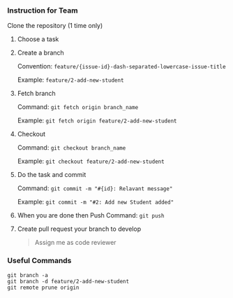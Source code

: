 ### Instruction for Team
Clone the repository (1 time only)

1. Choose a task

2. Create a branch

    Convention: `feature/{issue-id}-dash-separated-lowercase-issue-title`

    Example: `feature/2-add-new-student`

3. Fetch branch

    Command: `git fetch origin branch_name`

    Example: `git fetch origin feature/2-add-new-student`

4. Checkout

    Command: `git checkout branch_name`

    Example: `git checkout feature/2-add-new-student`

5. Do the task and commit

    Command: `git commit -m "#{id}: Relavant message"`

    Example: `git commit -m "#2: Add new Student added"`

6. When you are done then Push
    Command: `git push`

7. Create pull request your branch to develop
    > Assign me as code reviewer

### Useful Commands
```
git branch -a
git branch -d feature/2-add-new-student
git remote prune origin
```